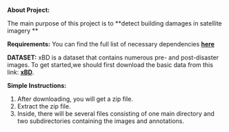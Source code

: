**About Project:**

The main purpose of this project is to **detect building damages in satellite imagery **

**Requirements:**
You can find the full list of necessary dependencies **[here](https://github.com/Khalel2023/buildings-damage-analysis/blob/main/requirements.txt)**

**DATASET:**
xBD is a dataset that contains numerous pre- and post-disaster images. 
To get started,we should first download the basic data from this link: **[xBD](https://xview2.org/dataset)**.

**Simple Instructions:**  

1. After downloading, you will get a zip file.  
2. Extract the zip file.  
3. Inside, there will be several files consisting of one main directory and two subdirectories containing the images and annotations.
    




